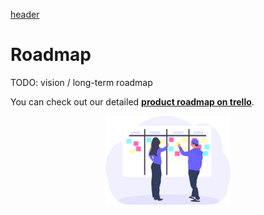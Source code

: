 [header](_header.md ':include')

# Roadmap

TODO: vision / long-term roadmap

You can check out our detailed **[product roadmap on trello](https://trello.com/b/0I0V0NEM/saasify)**.

<p align="center">
  <img src="./_media/undraw/scrum_board.svg" alt="Roadmap" width="200" />
</p>
